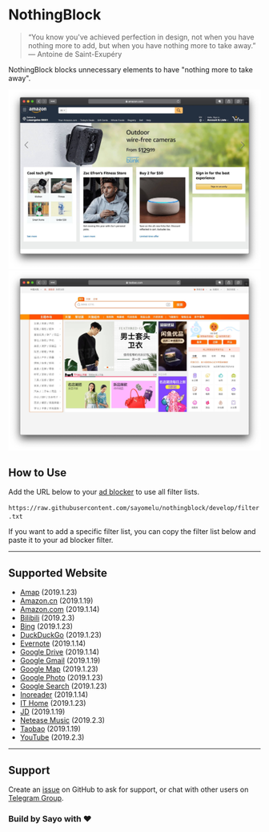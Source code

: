 # NothingBlock

> “You know you've achieved perfection in design, not when you have nothing more to add, but when you have nothing more to take away.” ― Antoine de Saint-Exupéry

NothingBlock blocks unnecessary elements to have "nothing more to take away".

![NothingBlock on Amazon.com](assets/nothingblock-on-amazon.com.jpg)
![NothingBlock on Taobao](assets/nothingblock-on-taobao.jpg)

## How to Use

Add the URL below to your [ad blocker](https://bing.com/search?q=ad+blocker) to use all filter lists.

`https://raw.githubusercontent.com/sayomelu/nothingblock/develop/filter.txt`

If you want to add a specific filter list, you can copy the filter list below and paste it to your ad blocker filter.

---

## Supported Website

* [Amap](filter/amap.txt) (2019.1.23)
* [Amazon.cn](filter/amazon.cn.txt) (2019.1.19)
* [Amazon.com](filter/amazon.com.txt) (2019.1.14)
* [Bilibili](filter/bilibili.txt) (2019.2.3)
* [Bing](filter/bing.txt) (2019.1.23)
* [DuckDuckGo](filter/duckduckgo.txt) (2019.1.23)
* [Evernote](filter/evernote.txt) (2019.1.14)
* [Google Drive](filter/google-drive.txt) (2019.1.14)
* [Google Gmail](filter/google-gmail.txt) (2019.1.19)
* [Google Map](filter/google-map.txt) (2019.1.23)
* [Google Photo](filter/google-photo.txt) (2019.1.23)
* [Google Search](filter/google-search.txt) (2019.1.23)
* [Inoreader](filter/inoreader.txt) (2019.1.14)
* [IT Home](filter/it-home.txt) (2019.1.23)
* [JD](filter/jd.txt) (2019.1.19)
* [Netease Music](filter/netease-music.txt) (2019.2.3)
* [Taobao](filter/taobao.txt) (2019.1.19)
* [YouTube](filter/youtube.txt) (2019.2.3)

---

## Support

Create an [issue](https://github.com/sayomelu/nothingblock/issues/new) on GitHub to ask for support, or chat with other users on [Telegram Group](https://t.me/nothingblock).

### Build by Sayo with ❤️